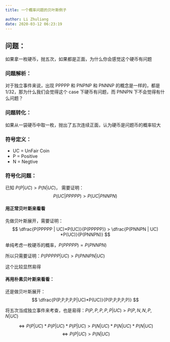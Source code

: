 ```yaml
---
title: 一个概率问题的贝叶斯例子

author: Li Zhuliang
date: 2020-03-12 06:23:19
---
```


## 问题：
如果拿一枚硬币，抛五次，如果都是正面，为什么你会感觉这个硬币有问题

### 问题解析：
对于独立事件来说，出现 PPPPP 和 PNPNP 和 PNNNP 的概念是一样的，都是 1/32，那为什么我们会觉得这个 case 下硬币有问题，而 PNNPN 下不会觉得有什么问题？

### 问题转化：
如果从一袋硬币中取一枚，抛出了五次连续正面，认为硬币是问题币的概率较大

### 符号定义：
* UC = UnFair Coin
* P = Positive
* N = Negtive

### 符号化问题：
已知 $P(P|UC) > P(N|UC)$， 需要证明：
$$
P(UC | PPPPP) > P(UC | PNNPN) 
$$

#### 用正常贝叶斯来看看
先做贝叶斯展开，需要证明：
$$
\dfrac{P(PPPPP | UC)*P(UC)}{P(PPPPP)} > \dfrac{P(PNNPN | UC) *P(UC)}{P(PNNPN)}
$$

单纯考虑一枚硬币的概率，$P(PPPPP) = P(PNNPN)$

所以只需要证明：$P(PPPPP | UC) > P(PNNPN | UC)$

这个比较显然易得

#### 再用朴素贝叶斯来看看：
还是做贝叶斯展开：
$$
\dfrac{P(P,P,P,P,P|UC)*P(UC)}{P(P,P,P,P,P)}
$$

将五次当成独立事件来考查，也是易得：$P(P,P,P,P,P|UC) > P(P,N,N,P,N|UC)$

$$
\Leftrightarrow P(P|UC)*P(P|UC)*P(P|UC) > P(N|UC)*P(N|UC)*P(N|UC)
$$
$$ \Leftrightarrow P(P|UC) > P(N|UC) $$
